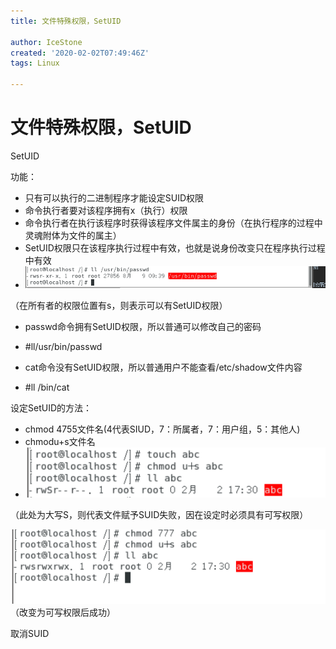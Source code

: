 ```yaml
---
title: 文件特殊权限，SetUID

author: IceStone
created: '2020-02-02T07:49:46Z'
tags: Linux

---
```


# 文件特殊权限，SetUID

SetUID

功能：

* 只有可以执行的二进制程序才能设定SUID权限
* 命令执行者要对该程序拥有x（执行）权限
* 命令执行者在执行该程序时获得该程序文件属主的身份（在执行程序的过程中灵魂附体为文件的属主）
* SetUID权限只在该程序执行过程中有效，也就是说身份改变只在程序执行过程中有效
* ![](images/6e5670b4-160f-4b82-b6e5-2098707c68de.png)

（在所有者的权限位置有s，则表示可以有SetUID权限）


* passwd命令拥有SetUID权限，所以普通可以修改自己的密码
* #ll/usr/bin/passwd

* cat命令没有SetUID权限，所以普通用户不能查看/etc/shadow文件内容
* #ll /bin/cat

设定SetUID的方法：

* chmod  4755文件名(4代表SIUD，7：所属者，7：用户组，5：其他人)
* chmodu+s文件名
* ![](images/f4083185-8645-41f4-83b5-6aa741ffa9d2.png)

（此处为大写S，则代表文件赋予SUID失败，因在设定时必须具有可写权限）

![](images/0af7b514-432d-4c2b-869b-0010d79aae2a.png)（改变为可写权限后成功）



取消SUID

 
